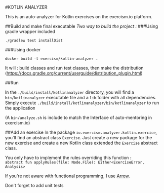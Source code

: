 #KOTLIN ANALYZER


This is an auto-analyzer for Kotlin exercises on the exercism.io platform.

##Build and make final executable
_Two way to build the project :_ 
###Using gradle wrapper included
```
./gradlew test installDist
```
###Using docker
```
docker build -t exercism/kotlin-analyzer .
```

It will : build classes and run test classes, then make the distribution (https://docs.gradle.org/current/userguide/distribution_plugin.html)

##Run

In the `./build/install/kotlinanalyzer` directory, you will find a `bin/kotlinanalyzer` executable file and a `lib` folder with all dependencies. 
Simply execute `./build/install/kotlinanalyzer/bin/kotlinanalyzer` to run the application

(A `bin/analyze.sh` is include to match the Interface of auto-mentoring in exercism.io)

##Add an exercise
In the package `io.exercism.analyzer.kotlin.exercice`, you'll find an abstract class `Exercise`. Just create a new package for the new exercise and create a new Kotlin class extended the `Exercise` abstract class. 

You only have to implement the rules overriding this function :  
`abstract fun applyRules(file: Node.File): Either<ExerciseError, Analysis>`

If you're not aware with functional programming, I use [Arrow](https://arrow-kt.io/).

Don't forget to add unit tests